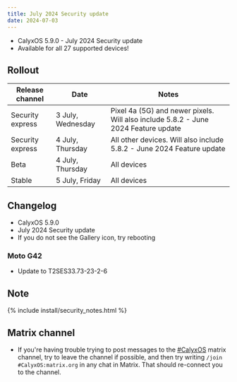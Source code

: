 ```yaml
---
title: July 2024 Security update
date: 2024-07-03
---
```


* CalyxOS 5.9.0 - July 2024 Security update
* Available for all 27 supported devices! 


## Rollout

| Release channel  | Date   | Notes |
| ---------------- | ------ | ------ |
| Security express | 3 July, Wednesday | Pixel 4a (5G) and newer pixels. Will also include 5.8.2 - June 2024 Feature update |
| Security express | 4 July, Thursday | All other devices. Will also include 5.8.2 - June 2024 Feature update |
| Beta | 4 July, Thursday | All devices |
| Stable | 5 July, Friday | All devices |

## Changelog
* CalyxOS 5.9.0
* July 2024 Security update
* If you do not see the Gallery icon, try rebooting

### Moto G42
* Update to T2SES33.73-23-2-6

## Note

{% include install/security_notes.html %}

## Matrix channel

* If you're having trouble trying to post messages to the [#CalyxOS](https://app.element.io/#/room/#CalyxOS:matrix.org) matrix channel, try to leave the channel if possible, and then try writing `/join #CalyxOS:matrix.org` in any chat in Matrix. That should re-connect you to the channel.
